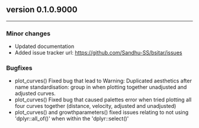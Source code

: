 ## version 0.1.0.9000

---


### Minor changes

- Updated documentation
- Added issue tracker url: https://github.com/Sandhu-SS/bsitar/issues


### Bugfixes

- plot_curves() Fixed bug that lead to Warning: Duplicated aesthetics after name 
standardisation: group in when plotting together unadjusted and adjusted curves. 
- plot_curves() Fixed bug that caused palettes error when tried plotting all 
four curves together (distance, velocity, adjusted and unadjusted)
- plot_curves() and growthparameters() fixed issues relating to not using 
'dplyr::all_of()' when within the 'dplyr::select()'



